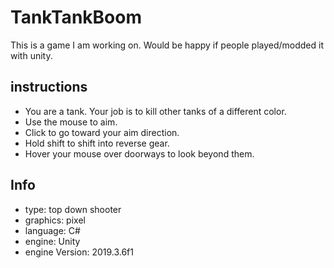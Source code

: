 # TankTankBoom
This is a game I am working on. Would be happy if people played/modded it with unity.
## instructions
- You are a tank. Your job is to kill other tanks of a different color. 
- Use the mouse to aim. 
- Click to go toward your aim direction. 
- Hold shift to shift into reverse gear.
- Hover your mouse over doorways to look beyond them.
## Info
- type: top down shooter
- graphics: pixel
- language: C#
- engine: Unity
- engine Version: 2019.3.6f1
